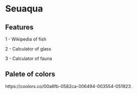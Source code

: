 <h1>Seuaqua</h1>

<h2>Features</h2>
<p>1 - Wikipedia of fish</p>
<p>2 - Calculator of glass</p>
<p>3 - Calculator of fauna</p>


<h2>Palete of colors</h2>
https://coolors.co/00a6fb-0582ca-006494-003554-051923
<img src='https://github.com/tiagoschubert/seuaqua/blob/main/palete.png?raw=true' alt="palete of colors" width="2rem"/>
